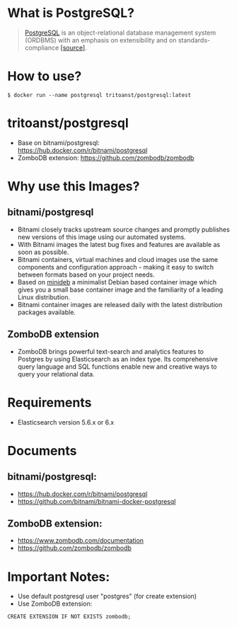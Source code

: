 # What is PostgreSQL?

> [PostgreSQL](http://www.postgresql.org) is an object-relational database management system (ORDBMS) with an emphasis on extensibility and on standards-compliance [[source]](https://en.wikipedia.org/wiki/PostgreSQL).

# How to use?

```console
$ docker run --name postgresql tritoanst/postgresql:latest
```

# tritoanst/postgresql

- Base on bitnami/postgresql: https://hub.docker.com/r/bitnami/postgresql
- ZomboDB extension: https://github.com/zombodb/zombodb

# Why use this Images?

## bitnami/postgresql

- Bitnami closely tracks upstream source changes and promptly publishes new versions of this image using our automated systems.
- With Bitnami images the latest bug fixes and features are available as soon as possible.
- Bitnami containers, virtual machines and cloud images use the same components and configuration approach - making it easy to switch between formats based on your project needs.
- Based on [minideb](https://github.com/bitnami/minideb) a minimalist Debian based container image which gives you a small base container image and the familiarity of a leading Linux distribution.
- Bitnami container images are released daily with the latest distribution packages available.

## ZomboDB extension

- ZomboDB brings powerful text-search and analytics features to Postgres by using Elasticsearch as an index type. Its comprehensive query language and SQL functions enable new and creative ways to query your relational data.

# Requirements

- Elasticsearch version 5.6.x or 6.x

# Documents

## bitnami/postgresql:

- https://hub.docker.com/r/bitnami/postgresql
- https://github.com/bitnami/bitnami-docker-postgresql

## ZomboDB extension:

- https://www.zombodb.com/documentation
- https://github.com/zombodb/zombodb

# Important Notes:

- Use default postgresql user "postgres" (for create extension)
- Use ZomboDB extension:

```console
CREATE EXTENSION IF NOT EXISTS zombodb;
```
